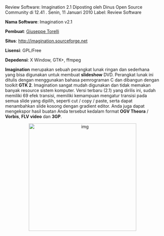 
Review Software: Imagination 2.1
Diposting oleh Dinus Open Source Community di 12.41 . Senin, 11 Januari 2010
Label: Review Software

**Nama Software**: Imagination v2.1

**Pembuat**: [Giuseppe Torelli](http://www.geardownload.com/developers/giuseppe-torelli.html)

**Situs**: <http://imagination.sourceforge.net>

**Lisensi**: GPL/Free

**Depedensi**: X Window, GTK+, ffmpeg

**Imagination** merupakan sebuah perangkat lunak ringan dan sederhana yang bisa digunakan untuk membuat **slideshow** DVD. Perangkat lunak ini ditulis dengan menggunakan bahasa pemrograman C dan dibangun dengan toolkit **GTK 2**. Imagination sangat mudah digunakan dan tidak memakan banyak resource sistem komputer. Versi terbaru (2.1) yang dirilis ini, sudah memiliki 69 efek transisi, memiliki kemampuan mengatur transisi pada semua slide yang dipilih, seperti cut / copy / paste, serta dapat menambahkan slide kosong dengan gradient editor. Anda juga dapat mengekspor hasil buatan Anda tersebut kedalam format **OGV Theora** / **Vorbis**, **FLV video** dan **3GP**.

<div align="center">
	<img src="./posts/2010-01-11-review-software-imagination-21/heart-in.png" height="350px" alt="img">
</div> 